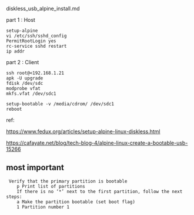 diskless_usb_alpine_install.md

part 1 : Host
```
setup-alpine
vi /etc/ssh/sshd_config
PermitRootLogin yes
rc-service sshd restart
ip addr

```
part 2 : Client
```
ssh root@<192.168.1.21
apk -U upgrade
fdisk /dev/sdc
modprobe vfat
mkfs.vfat /dev/sdc1

setup-bootable -v /media/cdrom/ /dev/sdc1
reboot

```
ref:

  https://www.fedux.org/articles/setup-alpine-linux-diskless.html


  https://cafayate.net/blog/tech-blog-4/alpine-linux-create-a-bootable-usb-15266

  ## most important

  ```
   Verify that the primary partition is bootable
      p Print list of partitions
      If there is no ‘*’ next to the first partition, follow the next steps:
      a Make the partition bootable (set boot flag)
      1 Partition number 1
  ```
